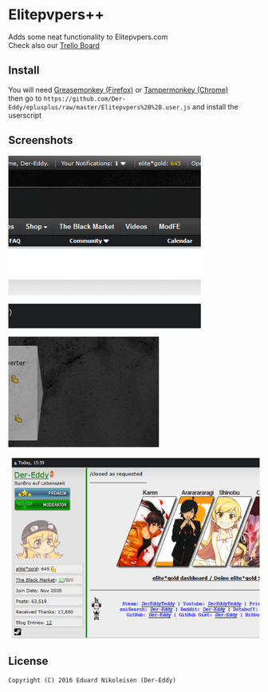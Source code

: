 Elitepvpers++
=====================

Adds some neat functionality to Elitepvpers.com  
Check also our [Trello Board](https://trello.com/b/PSkgLwj6/e)

Install
-------------
You will need [Greasemonkey (Firefox)](http://www.greasespot.net/) or [Tampermonkey (Chrome)](https://tampermonkey.net/)  
then go to `https://github.com/Der-Eddy/eplusplus/raw/master/Elitepvpers%2B%2B.user.js` and install the userscript

Screenshots
-------------
![markMentions](img/markMentions.gif)

![currencyConverter](img/currencyConverter.gif)

![colorBorder](img/colorBorder.png)

License
-------------
    Copyright (C) 2016 Eduard Nikoleisen (Der-Eddy)
